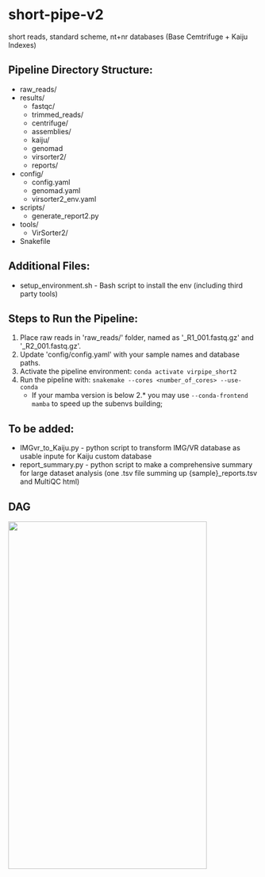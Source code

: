 # short-pipe-v2
short reads, standard scheme, nt+nr databases (Base Cemtrifuge + Kaiju Indexes)

Pipeline Directory Structure:
-----------------------------
- raw_reads/            
- results/              
  - fastqc/             
  - trimmed_reads/      
  - centrifuge/                    
  - assemblies/                  
  - kaiju/
  - genomad     
  - virsorter2/         
  - reports/            
- config/
  - config.yaml
  - genomad.yaml
  - virsorter2_env.yaml               
- scripts/
  - generate_report2.py              
- tools/
  - VirSorter2/                   
- Snakefile

Additional Files:
--------------------------
- setup_environment.sh - Bash script to install the env (including third party tools)

Steps to Run the Pipeline:
--------------------------
1. Place raw reads in 'raw_reads/' folder, named as '<sample>_R1_001.fastq.gz' and '<sample>_R2_001.fastq.gz'.
2. Update 'config/config.yaml' with your sample names and database paths.
3. Activate the pipeline environment:
   `conda activate virpipe_short2`
4. Run the pipeline with:
   `snakemake --cores <number_of_cores> --use-conda`
   - If your mamba version is below 2.* you may use `--conda-frontend mamba` to speed up the subenvs building;

To be added:
--------------------------
- IMGvr_to_Kaiju.py - python script to transform IMG/VR database as usable inpute for Kaiju custom database
- report_summary.py - python script to make a comprehensive summary for large dataset analysis (one .tsv file summing up {sample}_reports.tsv and MultiQC html)


## DAG
<img src="https://github.com/user-attachments/assets/434f5f39-8d63-4b37-83ba-a635c537d4b7" width="400" height="700" />
